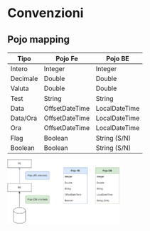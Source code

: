 #  Convenzioni



## Pojo mapping

| Tipo     | Pojo Fe        | Pojo BE       |
| -------- | -------------- | ------------- |
| Intero   | Integer        | Integer       |
| Decimale | Double         | Double        |
| Valuta   | Double         | Double        |
| Test     | String         | String        |
| Data     | OffsetDateTime | LocalDateTime |
| Data/Ora | OffsetDateTime | LocalDateTime |
| Ora      | OffsetDateTime | LocalDateTime |
| Flag     | Boolean        | String (S/N)  |
| Boolean  | Boolean        | String (S/N)  |



<img src="Convenzioni.png" alt="drawing" width="50%"/>

